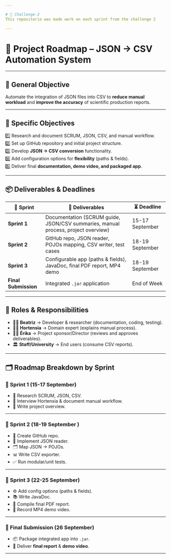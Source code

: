 ```yaml
---

# 🎯 Challenge-2
This repositorio was made work on each sprint from the challenge 2

---
```


# 📌 Project Roadmap – JSON → CSV Automation System

---

## 🎯 General Objective
Automate the integration of JSON files into CSV to **reduce manual workload** and **improve the accuracy** of scientific production reports.

---

## 🎯 Specific Objectives
1️⃣ Research and document SCRUM, JSON, CSV, and manual workflow.  
2️⃣ Set up GitHub repository and initial project structure.  
3️⃣ Develop **JSON → CSV conversion** functionality.  
4️⃣ Add configuration options for **flexibility** (paths & fields).  
5️⃣ Deliver final **documentation, demo video, and packaged app**.  

---

## 📦 Deliverables & Deadlines

| 🏁 **Sprint** | 📌 **Deliverables** | ⏳ **Deadline** |
|---------------|----------------------|-----------------|
| **Sprint 1**  | Documentation (SCRUM guide, JSON/CSV summaries, manual process, project overview) | 15-17 September |
| **Sprint 2**  | GitHub repo, JSON reader, POJOs mapping, CSV writer, test cases | 18-19 September |
| **Sprint 3**  | Configurable app (paths & fields), JavaDoc, final PDF report, MP4 demo | 18-19 September |
| **Final Submission** | Integrated `.jar` application | End of Week  |

---

## 👥 Roles & Responsibilities

- 👩‍💻 **Beatriz** → Developer & researcher (documentation, coding, testing).  
- 👩‍🏫 **Hortensia** → Domain expert (explains manual process).  
- 👩‍💼 **Érika** → Project sponsor/Director (reviews and approves deliverables).  
- 🏛️ **Staff/University** → End users (consume CSV reports).  

---

## 🗂️ Roadmap Breakdown by Sprint

### 🔹 Sprint 1 (15-17 September)
- 📖 Research SCRUM, JSON, CSV.  
- 📝 Interview Hortensia & document manual workflow.  
- 📑 Write project overview.  

---

### 🔹 Sprint 2 (18-19 September )
- 🔧 Create GitHub repo.  
- 📂 Implement JSON reader.  
- 🗂️ Map JSON → POJOs.  
- 📊 Write CSV exporter.  
- ✅ Run modular/unit tests.  

---

### 🔹 Sprint 3 (22-25 September)
- ⚙️ Add config options (paths & fields).  
- 📚 Write JavaDoc.  
- 📰 Compile final PDF report.  
- 🎥 Record MP4 demo video.  

---

### 🔹 Final Submission (26 September)
- 📦 Package integrated app into `.jar`.  
- 🏁 Deliver **final report** & **demo video**.  

---
